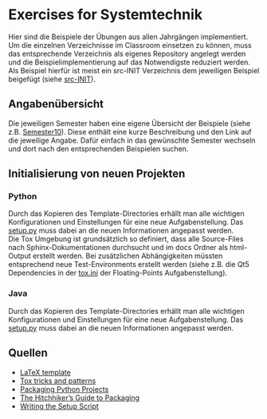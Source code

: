 # Exercises for **Systemtechnik**
Hier sind die Beispiele der Übungen aus allen Jahrgängen implementiert.
Um die einzelnen Verzeichnisse im Classroom einsetzen zu können, muss das entsprechende Verzeichnis als eigenes Repository angelegt werden und die Beispielimplementierung auf das Notwendigste reduziert werden. Als Beispiel hierfür ist meist ein src-INIT Verzeichnis dem jeweiligen Beispiel beigefügt (siehe [src-INIT](test-driven-development/src-INIT)).  

## Angabenübersicht
Die jeweiligen Semester haben eine eigene Übersicht der Beispiele (siehe z.B. [Semester10](semester10/README.md)). Diese enthält eine kurze Beschreibung und den Link auf die jeweilige Angabe. Dafür einfach in das gewünschte Semester wechseln und dort nach den entsprechenden Beispielen suchen.

## Initialisierung von neuen Projekten
### Python
Durch das Kopieren des Template-Directories erhällt man alle wichtigen Konfigurationen und Einstellungen für eine neue Aufgabenstellung. Das [setup.py](templates/python/setup.py) muss dabei an die neuen Informationen angepasst werden.  
Die Tox Umgebung ist grundsätzlich so definiert, dass alle Source-Files nach Sphinx-Dokumentationen durchsucht und im docs Ordner als html-Output erstellt werden. Bei zusätzlichen Abhängigkeiten müssten entsprechend neue Test-Environments erstellt werden (siehe z.B. die Qt5 Dependencies in der [tox.ini](floating-points/tox.ini) der Floating-Points Aufgabenstellung).  

### Java
Durch das Kopieren des Template-Directories erhällt man alle wichtigen Konfigurationen und Einstellungen für eine neue Aufgabenstellung. Das [setup.py](templates/java/build.gradle) muss dabei an die neuen Informationen angepasst werden.  

## Quellen
+ [LaTeX template](https://github.com/TGM-HIT/latex-protocol)
+ [Tox tricks and patterns](https://blog.ionelmc.ro/2015/04/14/tox-tricks-and-patterns/)
+ [Packaging Python Projects](https://packaging.python.org/tutorials/packaging-projects/)
+ [The Hitchhiker’s Guide to Packaging](https://the-hitchhikers-guide-to-packaging.readthedocs.io/en/latest/quickstart.html)
+ [Writing the Setup Script](https://docs.python.org/3/distutils/setupscript.html)
